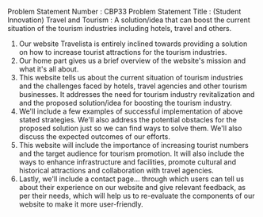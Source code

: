 Problem Statement Number : CBP33
Problem Statement Title : (Student Innovation) Travel and Tourism : A solution/idea that can boost the current situation of the tourism industries including hotels, travel and others.
1. Our website Travelista is entirely inclined towards providing a solution on how to increase tourist attractions for the tourism industries. 
2. Our home part gives us a brief overview of the website's mission and what it's all about.
3. This website tells us about the current situation of tourism industries and the challenges faced by hotels, travel agencies and other tourism businesses. It addresses the need for tourism industry revitalization and and the proposed solution/idea for boosting the tourism industry. 
4. We'll include a few examples of successful implementation of above stated strategies. We'll also address the potential obstacles for the proposed solution just so we can find ways to solve them. We'll also discuss the expected outcomes of our efforts.
5. This website will include the importance of increasing tourist numbers and the target audience for tourism promotion. It will also include the ways to enhance infrastructure and facilities, promote cultural and historical attractions and collaboration with travel agencies.
6. Lastly, we'll include a contact page... through which users can tell us about their experience on our website and give relevant feedback, as per their needs, which will help us to re-evaluate the components of our website to make it more user-friendly.
